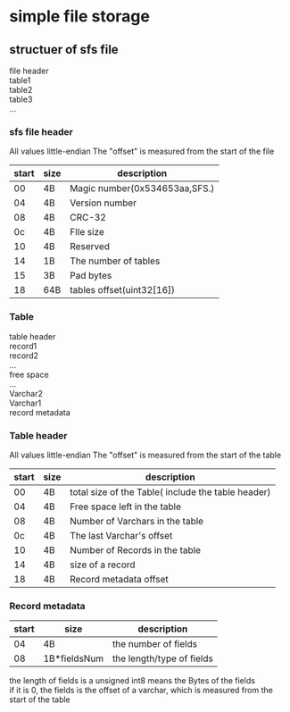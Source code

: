 # simple file storage

## structuer of sfs file

file header  
table1  
table2  
table3  
...

### sfs file header

All values little-endian
The "offset" is measured from the start of the file

start|size| description
------|----|----
00| 4B| Magic number(0x534653aa,SFS.)
04| 4B| Version number
08| 4B| CRC-32
0c| 4B| FIle size
10| 4B| Reserved
14| 1B| The number of tables
15| 3B| Pad bytes
18|64B| tables offset(uint32[16])

### Table 

table header  
record1  
record2  
...  
free space  
...  
Varchar2  
Varchar1  
record metadata

### Table header

All values little-endian
The "offset" is measured from the start of the table

start|size| description
------|----|----|
00| 4B| total size of the Table( include the table header)
04| 4B| Free space left in the table
08| 4B| Number of Varchars in the table
0c| 4B| The last Varchar's offset
10| 4B| Number of Records in the table
14| 4B| size of a record
18| 4B| Record metadata offset

### Record metadata
start|size| description
------|----|----
04| 4B | the number of fields
08| 1B*fieldsNum | the length/type of fields 

the length of fields is a unsigned int8 means the Bytes of the fields  
if it is 0, the fields is the offset of a varchar, which is measured from the start of the table
